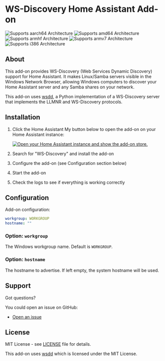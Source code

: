 # WS-Discovery Home Assistant Add-on

![Supports aarch64 Architecture][aarch64-shield] ![Supports amd64 Architecture][amd64-shield] ![Supports armhf Architecture][armhf-shield] ![Supports armv7 Architecture][armv7-shield] ![Supports i386 Architecture][i386-shield]

## About

This add-on provides WS-Discovery (Web Services Dynamic Discovery) support for Home Assistant. It makes Linux/Samba servers visible in the Windows Network Browser, allowing Windows computers to discover your Home Assistant server and any Samba shares on your network.

This add-on uses [wsdd](https://github.com/christgau/wsdd), a Python implementation of a WS-Discovery server that implements the LLMNR and WS-Discovery protocols.

## Installation

1. Click the Home Assistant My button below to open the add-on on your Home Assistant instance:

   [![Open your Home Assistant instance and show the add-on store.](https://my.home-assistant.io/badges/supervisor_store.svg)](https://my.home-assistant.io/redirect/supervisor_store/)

2. Search for "WS-Discovery" and install the add-on
3. Configure the add-on (see Configuration section below)
4. Start the add-on
5. Check the logs to see if everything is working correctly

## Configuration

Add-on configuration:

```yaml
workgroup: WORKGROUP
hostname: ""
```

### Option: `workgroup`

The Windows workgroup name. Default is `WORKGROUP`.

### Option: `hostname`

The hostname to advertise. If left empty, the system hostname will be used.

## Support

Got questions?

You could open an issue on GitHub:

- [Open an issue](https://github.com/hotchkj/Home-Assistant-WSD/issues)

## License

MIT License - see [LICENSE](LICENSE) file for details.

This add-on uses [wsdd](https://github.com/christgau/wsdd) which is licensed under the MIT License.

[aarch64-shield]: https://img.shields.io/badge/aarch64-yes-green.svg
[amd64-shield]: https://img.shields.io/badge/amd64-yes-green.svg
[armhf-shield]: https://img.shields.io/badge/armhf-yes-green.svg
[armv7-shield]: https://img.shields.io/badge/armv7-yes-green.svg
[i386-shield]: https://img.shields.io/badge/i386-yes-green.svg
